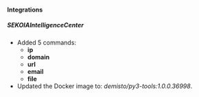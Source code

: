 
#### Integrations
##### SEKOIAIntelligenceCenter
- Added 5 commands:
  - **ip**
  - **domain**
  - **url**
  - **email**
  - **file**
- Updated the Docker image to: *demisto/py3-tools:1.0.0.36998*.